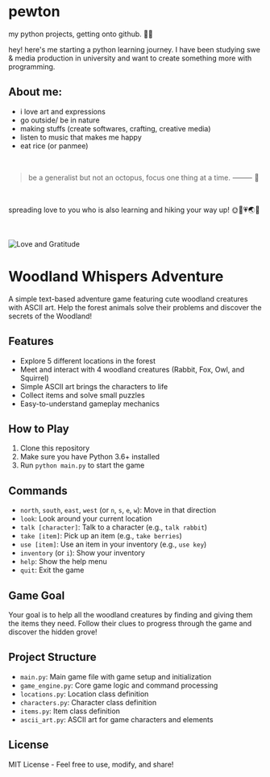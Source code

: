 # pewton
my python projects, getting onto github. 🌿🌸

hey! here's me starting a python learning journey. I have been studying swe & media production in university and want to create something more with programming.

## About me:
- i love art and expressions
- go outside/ be in nature
- making stuffs (create softwares, crafting, creative media)
- listen to music that makes me happy
- eat rice (or panmee)

<br> 

> be a generalist but not an octopus, focus one thing at a time. ⸻ 🐙

<br> 

spreading love to you who is also learning and hiking your way up! 🌞🥗💗🌏🌵

<br>

![Love and Gratitude](https://i.giphy.com/media/v1.Y2lkPTc5MGI3NjExdXM1Y3p1YncwcTc4ZzducTNsMmtjdzd3YTcybHVqODMwaXhkMGlteiZlcD12MV9pbnRlcm5hbF9naWZfYnlfaWQmY3Q9Zw/Sp7IpE95BqzOU/giphy.gif)


# Woodland Whispers Adventure

A simple text-based adventure game featuring cute woodland creatures with ASCII art. 
Help the forest animals solve their problems and discover the secrets of the Woodland!

## Features

- Explore 5 different locations in the forest
- Meet and interact with 4 woodland creatures (Rabbit, Fox, Owl, and Squirrel)
- Simple ASCII art brings the characters to life
- Collect items and solve small puzzles
- Easy-to-understand gameplay mechanics

## How to Play

1. Clone this repository
2. Make sure you have Python 3.6+ installed
3. Run `python main.py` to start the game

## Commands

- `north`, `south`, `east`, `west` (or `n`, `s`, `e`, `w`): Move in that direction
- `look`: Look around your current location
- `talk [character]`: Talk to a character (e.g., `talk rabbit`)
- `take [item]`: Pick up an item (e.g., `take berries`)
- `use [item]`: Use an item in your inventory (e.g., `use key`)
- `inventory` (or `i`): Show your inventory
- `help`: Show the help menu
- `quit`: Exit the game

## Game Goal

Your goal is to help all the woodland creatures by finding and giving them the items they need. 
Follow their clues to progress through the game and discover the hidden grove!

## Project Structure

- `main.py`: Main game file with game setup and initialization
- `game_engine.py`: Core game logic and command processing
- `locations.py`: Location class definition
- `characters.py`: Character class definition
- `items.py`: Item class definition
- `ascii_art.py`: ASCII art for game characters and elements

## License

MIT License - Feel free to use, modify, and share!